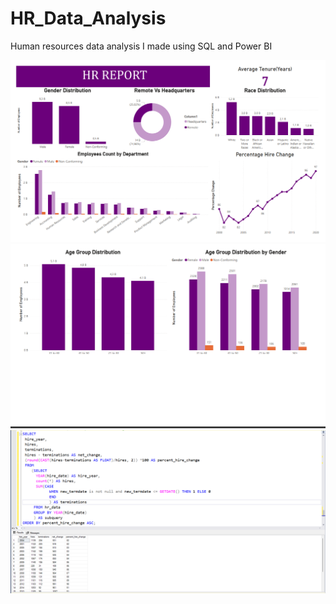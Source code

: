 # HR_Data_Analysis
Human resources data analysis I made using SQL and Power BI


![Banner1](https://github.com/mertgrbn/HR_Data_Analysis/blob/main/PowerBI1.png)
![Banner2](https://github.com/mertgrbn/HR_Data_Analysis/blob/main/PowerBI2.png)
![Banner3](https://github.com/mertgrbn/HR_Data_Analysis/blob/main/SQL.png)
